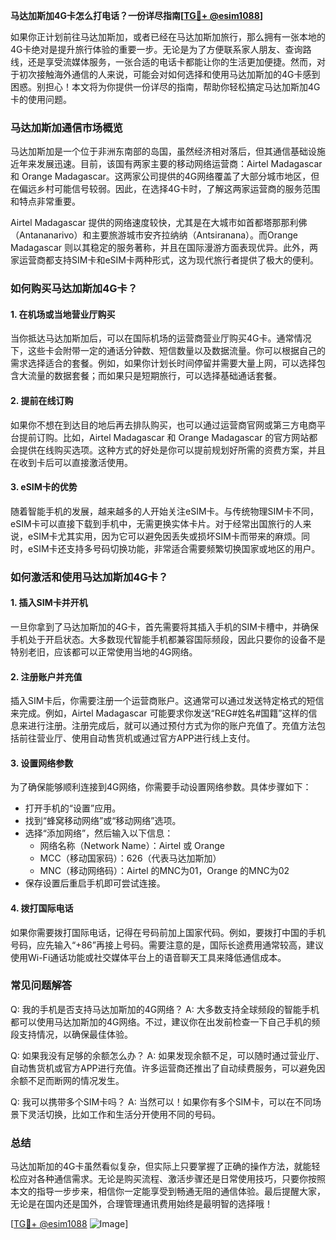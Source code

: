 **马达加斯加4G卡怎么打电话？一份详尽指南[[TG💪+ @esim1088](https://t.me/s/esim1088)]**

如果你正计划前往马达加斯加，或者已经在马达加斯加旅行，那么拥有一张本地的4G卡绝对是提升旅行体验的重要一步。无论是为了方便联系家人朋友、查询路线，还是享受流媒体服务，一张合适的电话卡都能让你的生活更加便捷。然而，对于初次接触海外通信的人来说，可能会对如何选择和使用马达加斯加的4G卡感到困惑。别担心！本文将为你提供一份详尽的指南，帮助你轻松搞定马达加斯加4G卡的使用问题。

### 马达加斯加通信市场概览

马达加斯加是一个位于非洲东南部的岛国，虽然经济相对落后，但其通信基础设施近年来发展迅速。目前，该国有两家主要的移动网络运营商：Airtel Madagascar 和 Orange Madagascar。这两家公司提供的4G网络覆盖了大部分城市地区，但在偏远乡村可能信号较弱。因此，在选择4G卡时，了解这两家运营商的服务范围和特点非常重要。

Airtel Madagascar 提供的网络速度较快，尤其是在大城市如首都塔那那利佛（Antananarivo）和主要旅游城市安齐拉纳纳（Antsiranana）。而Orange Madagascar 则以其稳定的服务著称，并且在国际漫游方面表现优异。此外，两家运营商都支持SIM卡和eSIM卡两种形式，这为现代旅行者提供了极大的便利。

### 如何购买马达加斯加4G卡？

#### 1. 在机场或当地营业厅购买
当你抵达马达加斯加后，可以在国际机场的运营商营业厅购买4G卡。通常情况下，这些卡会附带一定的通话分钟数、短信数量以及数据流量。你可以根据自己的需求选择适合的套餐。例如，如果你计划长时间停留并需要大量上网，可以选择包含大流量的数据套餐；而如果只是短期旅行，可以选择基础通话套餐。

#### 2. 提前在线订购
如果你不想在到达目的地后再去排队购买，也可以通过运营商官网或第三方电商平台提前订购。比如，Airtel Madagascar 和 Orange Madagascar 的官方网站都会提供在线购买选项。这种方式的好处是你可以提前规划好所需的资费方案，并且在收到卡后可以直接激活使用。

#### 3. eSIM卡的优势
随着智能手机的发展，越来越多的人开始关注eSIM卡。与传统物理SIM卡不同，eSIM卡可以直接下载到手机中，无需更换实体卡片。对于经常出国旅行的人来说，eSIM卡尤其实用，因为它可以避免因丢失或损坏SIM卡而带来的麻烦。同时，eSIM卡还支持多号码切换功能，非常适合需要频繁切换国家或地区的用户。

### 如何激活和使用马达加斯加4G卡？

#### 1. 插入SIM卡并开机
一旦你拿到了马达加斯加的4G卡，首先需要将其插入手机的SIM卡槽中，并确保手机处于开启状态。大多数现代智能手机都兼容国际频段，因此只要你的设备不是特别老旧，应该都可以正常使用当地的4G网络。

#### 2. 注册账户并充值
插入SIM卡后，你需要注册一个运营商账户。这通常可以通过发送特定格式的短信来完成。例如，Airtel Madagascar 可能要求你发送“REG#姓名#国籍”这样的信息来进行注册。注册完成后，就可以通过预付方式为你的账户充值了。充值方法包括前往营业厅、使用自动售货机或通过官方APP进行线上支付。

#### 3. 设置网络参数
为了确保能够顺利连接到4G网络，你需要手动设置网络参数。具体步骤如下：
- 打开手机的“设置”应用。
- 找到“蜂窝移动网络”或“移动网络”选项。
- 选择“添加网络”，然后输入以下信息：
  - 网络名称（Network Name）：Airtel 或 Orange
  - MCC（移动国家码）：626（代表马达加斯加）
  - MNC（移动网络码）：Airtel 的MNC为01，Orange 的MNC为02
- 保存设置后重启手机即可尝试连接。

#### 4. 拨打国际电话
如果你需要拨打国际电话，记得在号码前加上国家代码。例如，要拨打中国的手机号码，应先输入“+86”再接上号码。需要注意的是，国际长途费用通常较高，建议使用Wi-Fi通话功能或社交媒体平台上的语音聊天工具来降低通信成本。

### 常见问题解答

Q: 我的手机是否支持马达加斯加的4G网络？
A: 大多数支持全球频段的智能手机都可以使用马达加斯加的4G网络。不过，建议你在出发前检查一下自己手机的频段支持情况，以确保最佳体验。

Q: 如果我没有足够的余额怎么办？
A: 如果发现余额不足，可以随时通过营业厅、自动售货机或官方APP进行充值。许多运营商还推出了自动续费服务，可以避免因余额不足而断网的情况发生。

Q: 我可以携带多个SIM卡吗？
A: 当然可以！如果你有多个SIM卡，可以在不同场景下灵活切换，比如工作和生活分开使用不同的号码。

### 总结

马达加斯加的4G卡虽然看似复杂，但实际上只要掌握了正确的操作方法，就能轻松应对各种通信需求。无论是购买流程、激活步骤还是日常使用技巧，只要你按照本文的指导一步步来，相信你一定能享受到畅通无阻的通信体验。最后提醒大家，无论是在国内还是国外，合理管理通讯费用始终是最明智的选择哦！

[[TG💪+ @esim1088](https://t.me/s/esim1088) ![Image](https://i.postimg.cc/4NQfJmqS/Snipaste-2025-05-13-00-14-12.png)]